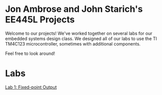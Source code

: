 # Jon Ambrose and John Starich's EE445L Projects

Welcome to our projects! We've worked together on several labs for our embedded systems design class. We designed all of our labs to use the TI TM4C123 microcontroller, sometimes with additional components.

Feel free to look around!

# Labs

[Lab 1: Fixed-point Output](Lab1/README.md)
